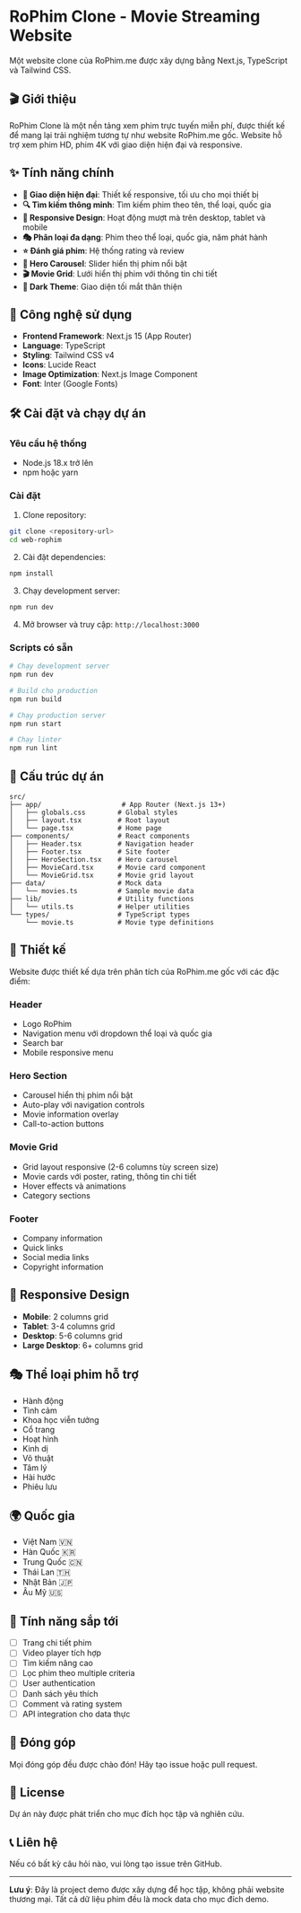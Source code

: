 # RoPhim Clone - Movie Streaming Website

Một website clone của RoPhim.me được xây dựng bằng Next.js, TypeScript và Tailwind CSS.

## 🎬 Giới thiệu

RoPhim Clone là một nền tảng xem phim trực tuyến miễn phí, được thiết kế để mang lại trải nghiệm tương tự như website RoPhim.me gốc. Website hỗ trợ xem phim HD, phim 4K với giao diện hiện đại và responsive.

## ✨ Tính năng chính

- **🎥 Giao diện hiện đại**: Thiết kế responsive, tối ưu cho mọi thiết bị
- **🔍 Tìm kiếm thông minh**: Tìm kiếm phim theo tên, thể loại, quốc gia
- **📱 Responsive Design**: Hoạt động mượt mà trên desktop, tablet và mobile
- **🎭 Phân loại đa dạng**: Phim theo thể loại, quốc gia, năm phát hành
- **⭐ Đánh giá phim**: Hệ thống rating và review
- **🎪 Hero Carousel**: Slider hiển thị phim nổi bật
- **🎬 Movie Grid**: Lưới hiển thị phim với thông tin chi tiết
- **🌙 Dark Theme**: Giao diện tối mắt thân thiện

## 🚀 Công nghệ sử dụng

- **Frontend Framework**: Next.js 15 (App Router)
- **Language**: TypeScript
- **Styling**: Tailwind CSS v4
- **Icons**: Lucide React
- **Image Optimization**: Next.js Image Component
- **Font**: Inter (Google Fonts)

## 🛠️ Cài đặt và chạy dự án

### Yêu cầu hệ thống

- Node.js 18.x trở lên
- npm hoặc yarn

### Cài đặt

1. Clone repository:

```bash
git clone <repository-url>
cd web-rophim
```

2. Cài đặt dependencies:

```bash
npm install
```

3. Chạy development server:

```bash
npm run dev
```

4. Mở browser và truy cập: `http://localhost:3000`

### Scripts có sẵn

```bash
# Chạy development server
npm run dev

# Build cho production
npm run build

# Chạy production server
npm run start

# Chạy linter
npm run lint
```

## 📁 Cấu trúc dự án

```
src/
├── app/                    # App Router (Next.js 13+)
│   ├── globals.css        # Global styles
│   ├── layout.tsx         # Root layout
│   └── page.tsx           # Home page
├── components/            # React components
│   ├── Header.tsx         # Navigation header
│   ├── Footer.tsx         # Site footer
│   ├── HeroSection.tsx    # Hero carousel
│   ├── MovieCard.tsx      # Movie card component
│   └── MovieGrid.tsx      # Movie grid layout
├── data/                  # Mock data
│   └── movies.ts          # Sample movie data
├── lib/                   # Utility functions
│   └── utils.ts           # Helper utilities
└── types/                 # TypeScript types
    └── movie.ts           # Movie type definitions
```

## 🎨 Thiết kế

Website được thiết kế dựa trên phân tích của RoPhim.me gốc với các đặc điểm:

### Header

- Logo RoPhim
- Navigation menu với dropdown thể loại và quốc gia
- Search bar
- Mobile responsive menu

### Hero Section

- Carousel hiển thị phim nổi bật
- Auto-play với navigation controls
- Movie information overlay
- Call-to-action buttons

### Movie Grid

- Grid layout responsive (2-6 columns tùy screen size)
- Movie cards với poster, rating, thông tin chi tiết
- Hover effects và animations
- Category sections

### Footer

- Company information
- Quick links
- Social media links
- Copyright information

## 📱 Responsive Design

- **Mobile**: 2 columns grid
- **Tablet**: 3-4 columns grid
- **Desktop**: 5-6 columns grid
- **Large Desktop**: 6+ columns grid

## 🎭 Thể loại phim hỗ trợ

- Hành động
- Tình cảm
- Khoa học viễn tưởng
- Cổ trang
- Hoạt hình
- Kinh dị
- Võ thuật
- Tâm lý
- Hài hước
- Phiêu lưu

## 🌍 Quốc gia

- Việt Nam 🇻🇳
- Hàn Quốc 🇰🇷
- Trung Quốc 🇨🇳
- Thái Lan 🇹🇭
- Nhật Bản 🇯🇵
- Âu Mỹ 🇺🇸

## 🚧 Tính năng sắp tới

- [ ] Trang chi tiết phim
- [ ] Video player tích hợp
- [ ] Tìm kiếm nâng cao
- [ ] Lọc phim theo multiple criteria
- [ ] User authentication
- [ ] Danh sách yêu thích
- [ ] Comment và rating system
- [ ] API integration cho data thực

## 🤝 Đóng góp

Mọi đóng góp đều được chào đón! Hãy tạo issue hoặc pull request.

## 📄 License

Dự án này được phát triển cho mục đích học tập và nghiên cứu.

## 📞 Liên hệ

Nếu có bất kỳ câu hỏi nào, vui lòng tạo issue trên GitHub.

---

**Lưu ý**: Đây là project demo được xây dựng để học tập, không phải website thương mại. Tất cả dữ liệu phim đều là mock data cho mục đích demo.
